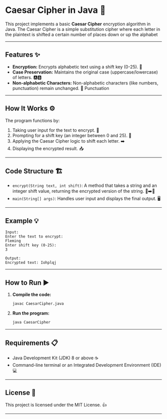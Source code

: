 # Caesar Cipher in Java 🔐

This project implements a basic **Caesar Cipher** encryption algorithm in Java. The Caesar Cipher is a simple substitution cipher where each letter in the plaintext is shifted a certain number of places down or up the alphabet

---

## Features ✨

* **Encryption:** Encrypts alphabetic text using a shift key (0-25). 🔑
* **Case Preservation:** Maintains the original case (uppercase/lowercase) of letters. 🅰️🅱️
* **Non-alphabetic Characters:** Non-alphabetic characters (like numbers, punctuation) remain unchanged. 🔢 Punctuation

---

## How It Works ⚙️

The program functions by:

1.  Taking user input for the text to encrypt. 📝
2.  Prompting for a shift key (an integer between 0 and 25). 🔢
3.  Applying the Caesar Cipher logic to shift each letter. ➡️
4.  Displaying the encrypted result. 📤

---

## Code Structure 🏗️

* `encrypt(String text, int shift)`: A method that takes a string and an integer shift value, returning the encrypted version of the string. 📝➡️🔐
* `main(String[] args)`: Handles user input and displays the final output. 🖥️

---

## Example 💡

```
Input:
Enter the text to encrypt:
Fleming
Enter shift key (0-25):
3

Output:
Encrypted text: Iohplqj
```

---

## How to Run ▶️

1.  **Compile the code:**
    ```bash
    javac CaesarCipher.java
    ```

2.  **Run the program:**
    ```bash
    java CaesarCipher
    ```

---

## Requirements 📋

* Java Development Kit (JDK) 8 or above ☕
* Command-line terminal or an Integrated Development Environment (IDE) 💻

---

## License 📄

This project is licensed under the MIT License. 👍

---
